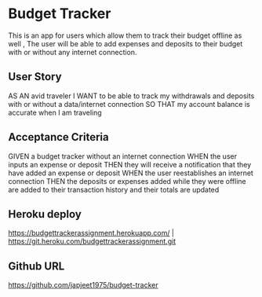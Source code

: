 # Budget Tracker

This is an app for users which allow them to track their budget offline as well , 
The user will be able to add expenses and deposits to their budget with or without any 
internet connection. 

## User Story
AS AN avid traveler
I WANT to be able to track my withdrawals and deposits with or without a data/internet connection
SO THAT my account balance is accurate when I am traveling 

## Acceptance Criteria

GIVEN a budget tracker without an internet connection
WHEN the user inputs an expense or deposit
THEN they will receive a notification that they have added an expense or deposit
WHEN the user reestablishes an internet connection
THEN the deposits or expenses added while they were offline are added to their transaction history and their totals are updated

## Heroku deploy 

https://budgettrackerassignment.herokuapp.com/ | https://git.heroku.com/budgettrackerassignment.git

## Github URL

https://github.com/japjeet1975/budget-tracker

